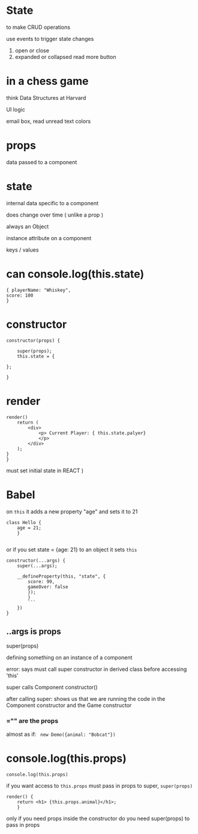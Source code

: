 # State

to make CRUD operations

use events to trigger state changes

1. open or close
2. expanded or collapsed read more button

# in a chess game

think Data Structures at Harvard

UI logic

email box, read unread text colors

# props

data passed to a component

# state

internal data specific to a component

does change over time ( unlike a prop )

always an Object 

instance attribute on a component

keys / values

# can console.log(this.state)

```
{ playerName: "Whiskey", 
score: 100
}
```

# constructor

```
constructor(props) {
    
    super(props);
    this.state = {
    
};

}
```

# render

```
render() 
    return (
        <div>
            <p> Current Player: { this.state.palyer}
            </p>
        </div>
    );
}
}
```

must set initial state in REACT
)



# Babel

on ```this``` it adds a new property "age" and sets it to 21

``` 
class Hello {
    age = 21;
    }
    
```

or if you set state = {age: 21} to an object
it sets ```this```


``` 
constructor(...args) {
    super(...args);
    
    __defineProperty(this, "state", {
        score: 99, 
        gameOver: false 
        });
        }
        ```
    })
}
```

## ..args is props

super(props)

defining something on an instance of a component

error: says must call super constructor in derived class before accessing 'this' 

super calls Component constructor()

after calling super: shows us that we are running the code in the Component constructor and the Game constructor

<Demo animal="bobcat" food="Pineapple" />

### ="" are the props

almost as if: ``` new Demo({animal: "Bobcat"})```

# console.log(this.props)


```console.log(this.props)```

if you want access to ```this.props``` must pass in props to super, ```super(props)```

```
render() {
    return <h1> {this.props.animal}</h1>;
    }
```

only if you need props inside the constructor do you need super(props) to pass in props

